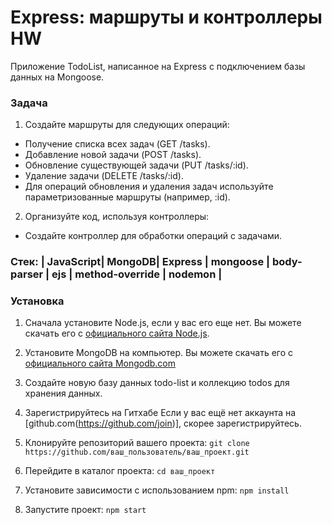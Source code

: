 
# Express: маршруты и контроллеры HW

Приложение TodoList, написанное на Express с подключением базы данных на Mongoose. 

### Задача 

1. Создайте маршруты для следующих операций:
- Получение списка всех задач (GET /tasks).
- Добавление новой задачи (POST /tasks).
- Обновление существующей задачи (PUT /tasks/:id).
- Удаление задачи (DELETE /tasks/:id).
- Для операций обновления и удаления задач используйте параметризованные маршруты (например, :id).
2. Организуйте код, используя контроллеры:
- Создайте контроллер для обработки операций с задачами.


### Стек: | JavaScript| MongoDB| Express | mongoose | body-parser | ejs | method-override | nodemon |


### Установка

1. Сначала установите Node.js, если у вас его еще нет. Вы можете скачать его с [официального сайта Node.js](https://nodejs.org/).

2. Установите MongoDB на компьютер. Вы можете скачать его с [официального сайта Mongodb.com](https://www.mongodb.com/try/download/community) 
   
3. Создайте новую базу данных todo-list и коллекцию todos для хранения данных.

4. Зарегистрируйтесь на Гитхабе
Если у вас ещё нет аккаунта на [github.com(https://github.com/join)], скорее зарегистрируйтесь.

1. Клонируйте репозиторий вашего проекта:
   ``` git clone https://github.com/ваш_пользователь/ваш_проект.git ```

2. Перейдите в каталог проекта:
```cd ваш_проект ```

1. Установите зависимости с использованием npm:
``` npm install ```

1. Запустите проект:
``` npm start ```
